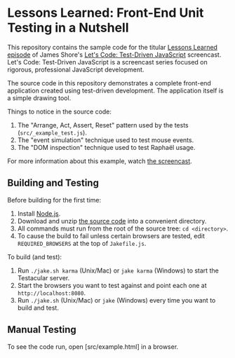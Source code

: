 Lessons Learned: Front-End Unit Testing in a Nutshell
=============

This repository contains the sample code for the titular [Lessons Learned episode](http://www.letscodejavascript.com/v3/episodes/lessons_learned/11) of James Shore's [Let's Code: Test-Driven JavaScript](http://www.letscodejavascript.com) screencast. Let's Code: Test-Driven JavaScript is a screencast series focused on rigorous, professional JavaScript development.

The source code in this repository demonstrates a complete front-end application created using test-driven development. The application itself is a simple drawing tool.

Things to notice in the source code:

1. The "Arrange, Act, Assert, Reset" pattern used by the tests (`src/_example_test.js`).
2. The "event simulation" technique used to test mouse events.
3. The "DOM inspection" technique used to test Raphaël usage.

For more information about this example, watch [the screencast](http://www.letscodejavascript.com/v3/episodes/lessons_learned/9).

Building and Testing
--------------------

Before building for the first time:

1. Install [Node.js](http://nodejs.org/download/).
2. Download and unzip [the source code](https://github.com/jamesshore/ll11_front_end_unit_testing/archive/master.zip) into a convenient directory.
3. All commands must run from the root of the source tree: `cd <directory>`.
4. To cause the build to fail unless certain browsers are tested, edit `REQUIRED_BROWSERS` at the top of `Jakefile.js`.

To build (and test):

1. Run `./jake.sh karma` (Unix/Mac) or `jake karma` (Windows) to start the Testacular server.
2. Start the browsers you want to test against and point each one at `http://localhost:8080`.
3. Run `./jake.sh` (Unix/Mac) or `jake` (Windows) every time you want to build and test.

Manual Testing
--------------

To see the code run, open [src/example.html] in a browser.